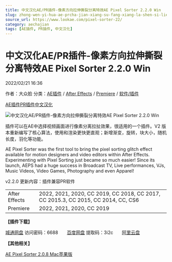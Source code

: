 ```yaml
---
title: 中文汉化AE/PR插件-像素方向拉伸撕裂分离特效AE Pixel Sorter 2.2.0 Win
slug: zhong-wen-yi-hua-ae-prcha-jian-xiang-su-fang-xiang-la-shen-si-lie-fen-chi-te-xiao-ae-pixel-sorter-2-2-0-win
source_url: https://www.lookae.com/pixel-sorter-22/
category: aechajian
tags: [AE插件, PR插件, 中文汉化]
---
```

# 中文汉化AE/PR插件-像素方向拉伸撕裂分离特效AE Pixel Sorter 2.2.0 Win

2022/02/21 16:36

作者：大众脸
分类：[AE插件](https://www.lookae.com/after-effects/aechajian/) / [After Effects](https://www.lookae.com/after-effects/) / [Premiere](https://www.lookae.com/qitarjcj/premierezy/) / [软件/插件](https://www.lookae.com/qitarjcj/)

[AE插件](https://www.lookae.com/tag/ae%e6%8f%92%e4%bb%b6/)[PR插件](https://www.lookae.com/tag/pr%e6%8f%92%e4%bb%b6/)[中文汉化](https://www.lookae.com/tag/%e4%b8%ad%e6%96%87%e6%b1%89%e5%8c%96/)

![中文汉化AE/PR插件-像素方向拉伸撕裂分离特效AE Pixel Sorter 2.2.0 Win](https://www.lookae.com/wp-content/uploads/2018/10/Pixel-Sorter.jpg "中文汉化AE/PR插件-像素方向拉伸撕裂分离特效AE Pixel Sorter 2.2.0 Win-LookAE.com")

插件可以在AE中选择视频画面进行像素分离拉扯效果，很适用的一个插件。V2 版本重新编写了核心算法，使用和渲染更快更直观；新增渐变，旋转，块大小，随机长度，羽化等功能。

AE Pixel Sorter was the first tool to bring the pixel sorting glitch effect available for motion designers and video editors within After Effects. Experimenting with Pixel Sorting just became so much easier! Since its launch, AEPS had a huge success in Broadcast TV, Live performances, VJs, Music Videos, Video Games, Photography and even Apparel!

v2.2.0 更新内容：插件兼容PR软件

|  |  |
| --- | --- |
| After Effects | 2022, 2021, 2020, CC 2019, CC 2018, CC 2017, CC 2015.3, CC 2015, CC 2014, CC, CS6 |
| Premiere | 2022, 2021, 2020, CC 2019 |

**【插件下载】**

[城通网盘](https://url70.ctfile.com/f/2827370-545979837-3d60b2) 访问密码：6688       [百度网盘](https://pan.baidu.com/s/1309m9LIZEX4lDO8betxS2w?pwd=3i2c) 提取码：3i2c       [阿里云盘](https://www.aliyundrive.com/s/pnErvAJ2eSt)

**【其他相关】**

[AE Pixel Sorter 2.0.8 Mac苹果版](https://www.lookae.com/ae-pixel-sorter-208/)
